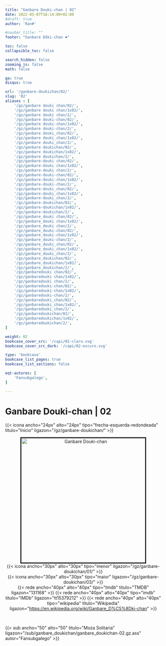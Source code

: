 ```yaml
---
title: "Ganbare Douki-chan | 02"
date: 2022-05-07T16:14:00+02:00
#draft: true
author: 'Ran#'

#navbar_title: ""
footer: "Ganbare Dōki-chan ❤️"

toc: false
collapsible_toc: false

search_hidden: false
zooming_js: false
math: false

ga: true
disqus: true

url: '/ganbare-doukichan/02/'
slug: '02'
aliases : [
    '/gz/ganbare douki chan/02/',
    '/gz/ganbare douki chan/1x02/',
    '/gz/ganbare douki chan/2/',
    '/gz/ganbare douki-chan/02/',
    '/gz/ganbare douki-chan/1x02/',
    '/gz/ganbare douki-chan/2/',
    '/gz/ganbare douki_chan/02/',
    '/gz/ganbare douki_chan/1x02/',
    '/gz/ganbare douki_chan/2/',
    '/gz/ganbare doukichan/02/',
    '/gz/ganbare doukichan/1x02/',
    '/gz/ganbare doukichan/2/',
    '/gz/ganbare-douki chan/02/',
    '/gz/ganbare-douki chan/1x02/',
    '/gz/ganbare-douki chan/2/',
    '/gz/ganbare-douki-chan/02/',
    '/gz/ganbare-douki-chan/1x02/',
    '/gz/ganbare-douki-chan/2/',
    '/gz/ganbare-douki_chan/02/',
    '/gz/ganbare-douki_chan/1x02/',
    '/gz/ganbare-douki_chan/2/',
    '/gz/ganbare-doukichan/02/',
    '/gz/ganbare-doukichan/1x02/',
    '/gz/ganbare-doukichan/2/',
    '/gz/ganbare_douki chan/02/',
    '/gz/ganbare_douki chan/1x02/',
    '/gz/ganbare_douki chan/2/',
    '/gz/ganbare_douki-chan/02/',
    '/gz/ganbare_douki-chan/1x02/',
    '/gz/ganbare_douki-chan/2/',
    '/gz/ganbare_douki_chan/02/',
    '/gz/ganbare_douki_chan/1x02/',
    '/gz/ganbare_douki_chan/2/',
    '/gz/ganbare_doukichan/02/',
    '/gz/ganbare_doukichan/1x02/',
    '/gz/ganbare_doukichan/2/',
    '/gz/ganbaredouki chan/02/',
    '/gz/ganbaredouki chan/1x02/',
    '/gz/ganbaredouki chan/2/',
    '/gz/ganbaredouki-chan/02/',
    '/gz/ganbaredouki-chan/1x02/',
    '/gz/ganbaredouki-chan/2/',
    '/gz/ganbaredouki_chan/02/',
    '/gz/ganbaredouki_chan/1x02/',
    '/gz/ganbaredouki_chan/2/',
    '/gz/ganbaredoukichan/02/',
    '/gz/ganbaredoukichan/1x02/',
    '/gz/ganbaredoukichan/2/',
]

weight: 02
bookcase_cover_src: '/capi/02-claro.svg'
bookcase_cover_src_dark: '/capi/02-escuro.svg'

type: 'bookcase'
bookcase_list_pages: true
bookcase_list_sections: false

eqt-autores: [
    'Fansubgalego',
]

---
```


# Ganbare Douki-chan | 02

{{< icona ancho="24px" alto="24px" tipo="frecha-esquerda-redondeada" titulo="Inicio" ligazon="/gz/ganbare-doukichan/" >}}

<div style="text-align: center">
<img style="border: 3px solid currentColor" height=400 title="Ganbare Douki-chan" alt="Ganbare Douki-chan" src="https://www.themoviedb.org/t/p/original/tAcsYKKLNwWfkVvtev7EYVVC0Bz.jpg">

<br>
<div style="float: left">
{{< icona ancho="30px" alto="30px" tipo="menor" ligazon="/gz/ganbare-doukichan/01/" >}}
</div>
<div style="float: right">
{{< icona ancho="30px" alto="30px" tipo="maior" ligazon="/gz/ganbare-doukichan/03/" >}}
</div>

{{< rede ancho="40px" alto="40px" tipo="tmdb" titulo="TMDB" ligazon="131168" >}}
{{< rede ancho="40px" alto="40px" tipo="imdb" titulo="IMDb" ligazon="tt15379212" >}}
{{< rede ancho="40px" alto="40px" tipo="wikipedia" titulo="Wikipedia" ligazon="https://en.wikipedia.org/wiki/Ganbare_D%C5%8Dki-chan" >}}
</div>
<br>

{{< sub ancho="50" alto="50" titulo="Moza Solitaria" ligazon="/sub/ganbare_doukichan/ganbare_doukichan-02.gz.ass" autor="Fansubgalego" >}}
